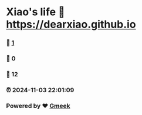 # Xiao's life :link: https://dearxiao.github.io 
### :page_facing_up: [1](https://dearxiao.github.io/tag.html) 
### :speech_balloon: 0 
### :hibiscus: 12 
### :alarm_clock: 2024-11-03 22:01:09 
### Powered by :heart: [Gmeek](https://github.com/Meekdai/Gmeek)
